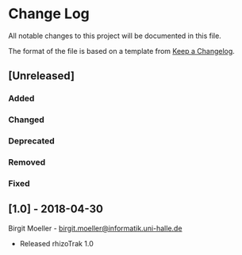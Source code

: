 # Change Log
All notable changes to this project will be documented in this file.

The format of the file is based on a template from [Keep a Changelog](http://keepachangelog.com/).

## [Unreleased]
### Added

### Changed

### Deprecated

### Removed

### Fixed

## [1.0] - 2018-04-30
Birgit Moeller - <birgit.moeller@informatik.uni-halle.de>
- Released rhizoTrak 1.0





